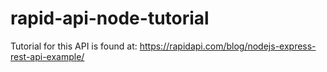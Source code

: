 # rapid-api-node-tutorial

Tutorial for this API is found at: https://rapidapi.com/blog/nodejs-express-rest-api-example/
